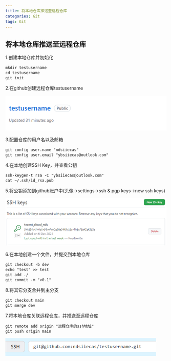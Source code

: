 ```yaml
---
title: 将本地仓库推送至远程仓库
categories: Git
tags: Git
---
```

## 将本地仓库推送至远程仓库

1.创建本地仓库并初始化

```shell
mkdir testusername
cd testusername
git init
```

2.在github创建远程仓库testusername

![1638978275631](../../img/1638978275631.png)

3.配置仓库的用户名以及邮箱

```shell
git config user.name "ndsiiecas"
git config user.email "ybsiiecas@outlook.com"
```

4.在本地创建SSH Key，并查看公钥

```shell
ssh-keygen-t rsa -C "ybsiiecas@outlook.com"
cat ~/.ssh/id_rsa.pub
```

5.将公钥添加到github账户中(头像->settings->ssh & pgp keys->new ssh keys)

![1638978582487](../../img/1638978582487.png)

6.在本地创建一个文件，并提交到本地仓库

```shell
git checkout -b dev
echo "test" >> test
git add ./
git commit -m "v0.1"
```

8.将其它分支合并到主分支

```shell
git checkout main
git merge dev
```

7.将本地仓库关联远程仓库，并推送至远程仓库

```
git remote add origin "远程仓库的ssh地址"
git push origin main
```

![1638978878828](../../img/1638978878828.png)


